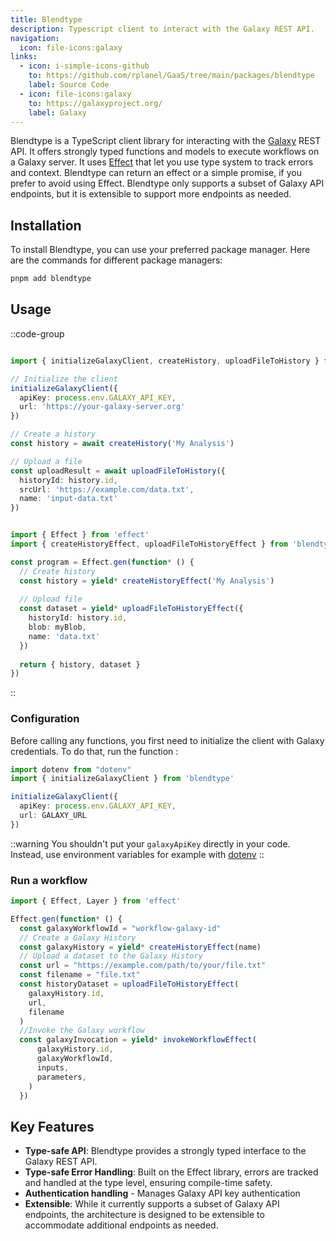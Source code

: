 ```yaml
---
title: Blendtype
description: Typescript client to interact with the Galaxy REST API.
navigation:
  icon: file-icons:galaxy
links: 
  - icon: i-simple-icons-github
    to: https://github.com/rplanel/GaaS/tree/main/packages/blendtype
    label: Source Code
  - icon: file-icons:galaxy
    to: https://galaxyproject.org/
    label: Galaxy
---
```



Blendtype is a TypeScript client library for interacting with the [Galaxy](https://galaxyproject.org/) REST API. 
It offers strongly typed functions and models to execute workflows on a Galaxy server.
It uses [Effect](https://effect.website/) that let you use type system to track errors and context.
Blendtype can return an effect or a simple promise, if you prefer to avoid using Effect.
Blendtype only supports a subset of Galaxy API endpoints, but it is extensible to support more endpoints as needed.

## Installation


To install Blendtype, you can use your preferred package manager. Here are the commands for different package managers:

```bash [pnpm]
pnpm add blendtype
```



## Usage

::code-group

```typescript [Promise]

import { initializeGalaxyClient, createHistory, uploadFileToHistory } from 'blendtype'

// Initialize the client
initializeGalaxyClient({
  apiKey: process.env.GALAXY_API_KEY,
  url: 'https://your-galaxy-server.org'
})

// Create a history
const history = await createHistory('My Analysis')

// Upload a file
const uploadResult = await uploadFileToHistory({
  historyId: history.id,
  srcUrl: 'https://example.com/data.txt',
  name: 'input-data.txt'
})
```

```typescript [Effect]

import { Effect } from 'effect'
import { createHistoryEffect, uploadFileToHistoryEffect } from 'blendtype'

const program = Effect.gen(function* () {
  // Create history
  const history = yield* createHistoryEffect('My Analysis')
  
  // Upload file
  const dataset = yield* uploadFileToHistoryEffect({
    historyId: history.id,
    blob: myBlob,
    name: 'data.txt'
  })
  
  return { history, dataset }
})

```

::

### Configuration

Before calling any functions, you first need to initialize the client with Galaxy credentials. To do that, run the function :

```typescript
import dotenv from "dotenv"
import { initializeGalaxyClient } from 'blendtype'

initializeGalaxyClient({ 
  apiKey: process.env.GALAXY_API_KEY, 
  url: GALAXY_URL
})
```

::warning
You shouldn't put your `galaxyApiKey` directly in your code. Instead, use environment variables for example with [dotenv](https://github.com/motdotla/dotenv)
::

### Run a workflow

```typescript
import { Effect, Layer } from 'effect'

Effect.gen(function* () {
  const galaxyWorkflowId = "workflow-galaxy-id"
  // Create a Galaxy History
  const galaxyHistory = yield* createHistoryEffect(name)
  // Upload a dataset to the Galaxy History
  const url = "https://example.com/path/to/your/file.txt"
  const filename = "file.txt"
  const historyDataset = uploadFileToHistoryEffect(
    galaxyHistory.id, 
    url, 
    filename
  )
  //Invoke the Galaxy workflow
  const galaxyInvocation = yield* invokeWorkflowEffect(
      galaxyHistory.id,
      galaxyWorkflowId,
      inputs,
      parameters,
    )
  })

```


## Key Features

- **Type-safe API**: Blendtype provides a strongly typed interface to the Galaxy REST API.
- **Type-safe Error Handling**: Built on the Effect library, errors are tracked and handled at the type level, ensuring compile-time safety.
- **Authentication handling** - Manages Galaxy API key authentication
- **Extensible**: While it currently supports a subset of Galaxy API endpoints, the architecture is designed to be extensible to accommodate additional endpoints as needed.